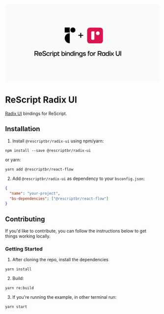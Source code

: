 <p align="center">
  <img src="./assets/cover.svg" />
  <br />
</p>

# ReScript Radix UI

[Radix UI](https://www.radix-ui.com/) bindings for ReScript.

## Installation

1. Install `@rescriptbr/radix-ui` using npm/yarn:

```
npm install --save @rescriptbr/radix-ui
```

or yarn:

```
yarn add @rescriptbr/react-flow
```

2. Add `@rescriptbr/radix-ui` as dependency to your `bsconfig.json`:

```json
{
  "name": "your-project",
  "bs-dependencies": ["@rescriptbr/react-flow"]
}
```

## Contributing

If you'd like to contribute, you can follow the instructions below to get things working locally.

### Getting Started

1. After cloning the repo, install the dependencies

```
yarn install
```

2. Build:

```
yarn re:build
```

3. If you're running the example, in other terminal run:

```
yarn start
```
